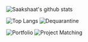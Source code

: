 ![Saakshaat's github stats](https://github-readme-stats.vercel.app/api?username=saakshaat&count_private=true&show_icons=true&theme=radical)

![Top Langs](https://github-readme-stats.vercel.app/api/top-langs/?username=saakshaat&layout=compact&count_private=true&theme=radical) ![Dequarantine](https://github-readme-stats.vercel.app/api/pin/?username=saakshaat&repo=dequarantine&show_icons=true&theme=radical)

![Portfolio](https://github-readme-stats.vercel.app/api/pin/?username=Saakshaat&repo=saakshaat.github.io&show_icons=true&theme=radical)
![Project Matching](https://github-readme-stats.vercel.app/api/pin/?username=dsc-umass&repo=project-matching&show_icons=true&theme=radical) 
